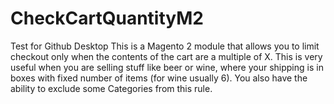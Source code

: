# CheckCartQuantityM2
Test for Github Desktop
This is a Magento 2 module that allows you to limit checkout only when the contents of the cart are a multiple of X. This is very useful when you are selling stuff like beer or wine, where your shipping is in boxes with fixed number of items (for wine usually 6). You also have the ability to exclude some Categories from this rule.
